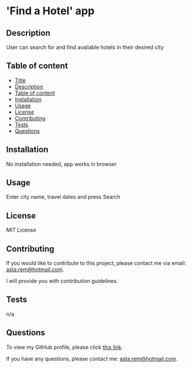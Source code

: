 # 'Find a Hotel' app

## Description
User can search for and find available hotels in their desired city

## Table of content

- [Title](#title)
- [Description](#description)
- [Table of content](#table-of-content)
- [Installation](#installation)
- [Usage](#usage)
- [License](#license)
- [Contributing](#contributing)
- [Tests](#tests)
- [Questions](#questions)
  
## Installation

No installation needed, app works in browser

## Usage

Enter city name, travel dates and press Search

## License  
MIT License

## Contributing

If you would like to contribute to this project, please contact me via email: asta.rem@hotmail.com.

I will provide you with contribution guidelines.

## Tests

n/a

## Questions
To view my GitHub profile, please click [this link](https://github.com/AstaRem).

If you have any questions, please contact me: asta.rem@hotmail.com.

